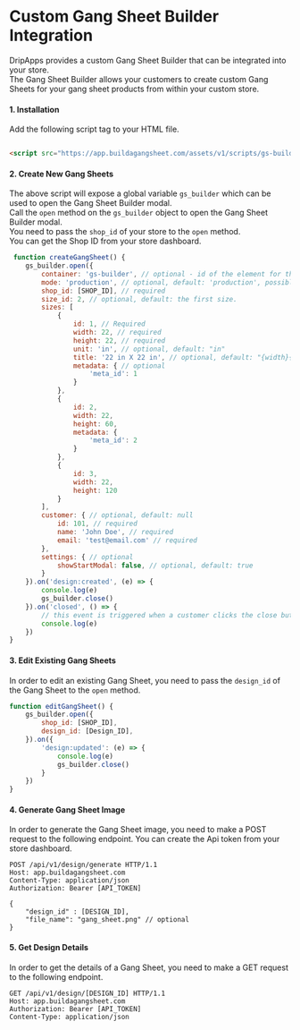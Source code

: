 # Custom Gang Sheet Builder Integration

DripApps provides a custom Gang Sheet Builder that can be integrated into your store. \
The Gang Sheet Builder allows your customers to create custom Gang Sheets for your gang sheet products from within your custom store.

#### 1. Installation

Add the following script tag to your HTML file.

```html

<script src="https://app.buildagangsheet.com/assets/v1/scripts/gs-builder.min.js"></script>
```

#### 2. Create New Gang Sheets

The above script will expose a global variable `gs_builder` which can be used to open the Gang Sheet Builder modal. \
Call the `open` method on the `gs_builder` object to open the Gang Sheet Builder modal. \
You need to pass the `shop_id` of your store to the `open` method. \
You can get the Shop ID from your store dashboard.

```javascript
 function createGangSheet() {
    gs_builder.open({
        container: 'gs-builder', // optional - id of the element for the modal to be rendered in.
        mode: 'production', // optional, default: 'production', possible values: 'production', 'development'
        shop_id: [SHOP_ID], // required
        size_id: 2, // optional, default: the first size.
        sizes: [
            {
                id: 1, // Required
                width: 22, // required
                height: 22, // required
                unit: 'in', // optional, default: "in"
                title: '22 in X 22 in', // optional, default: "{width}{unit} x {height}{unit}"
                metadata: { // optional
                    'meta_id': 1
                }
            },
            {
                id: 2,
                width: 22,
                height: 60,
                metadata: {
                    'meta_id': 2
                }
            },
            {
                id: 3,
                width: 22,
                height: 120
            }
        ],
        customer: { // optional, default: null
            id: 101, // required
            name: 'John Doe', // required
            email: 'test@email.com' // required
        },
        settings: { // optional
            showStartModal: false, // optional, default: true
        }
    }).on('design:created', (e) => {
        console.log(e)
        gs_builder.close()
    }).on('closed', () => {
        // this event is triggered when a customer clicks the close button from the buidler.
        console.log(e)
    })
}
```

#### 3. Edit Existing Gang Sheets

In order to edit an existing Gang Sheet, you need to pass the `design_id` of the Gang Sheet to the `open` method.

```javascript
function editGangSheet() {
    gs_builder.open({
        shop_id: [SHOP_ID],
        design_id: [Design_ID],
    }).on({
        'design:updated': (e) => {
            console.log(e)
            gs_builder.close()
        }
    })
}
```

#### 4. Generate Gang Sheet Image

In order to generate the Gang Sheet image, you need to make a POST request to the following endpoint.
You can create the Api token from your store dashboard.

```http
POST /api/v1/design/generate HTTP/1.1
Host: app.buildagangsheet.com
Content-Type: application/json
Authorization: Bearer [API_TOKEN]

{
    "design_id" : [DESIGN_ID],
    "file_name": "gang_sheet.png" // optional
}
```
 
#### 5. Get Design Details

In order to get the details of a Gang Sheet, you need to make a GET request to the following endpoint.

```http
GET /api/v1/design/[DESIGN_ID] HTTP/1.1
Host: app.buildagangsheet.com
Authorization: Bearer [API_TOKEN]
Content-Type: application/json
```
 
